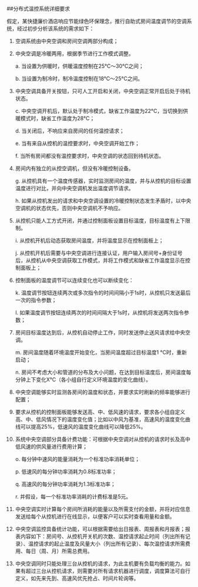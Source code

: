 ##分布式温控系统详细要求

假定，某快捷廉价酒店响应节能绿色环保理念，推行自助式房间温度调节的空调系统，经过初步分析该系统的需求如下：

1.  空调系统由中央空调和房间空调两部分构成；

2.  中央空调是冷暖两用，根据季节进行工作模式调整。

    a.  当设置为供暖时，供暖温度控制在25°C～30°C之间；

    b.  当设置为制冷时，制冷温度控制在18°C～25°C之间。

3.  中央空调具备开关按钮，只可人工开启和关闭，中央空调正常开启后处于待机状态。

    c.  中央空调开机后，默认处于制冷模式，缺省工作温度为22°C，当切换到供暖模式时，缺省工作温度为28°C；

    d.  当关闭后，不响应来自房间的任何温控请求；

    e.  当有来自从控机的温控要求时，中央空调开始工作；

    f.  当所有房间都没有温控要求时，中央空调的状态回到待机状态。

4.  房间内有独立的从控空调机，但没有冷暖控制设备。

    g.  从控机具有一个温度传感器，实时监测房间的温度，并与从控机的目标设置温度进行对比，并向中央空调机发出温度调节请求。

    h.  如果从控机发出的请求和中央空调设置的冷暖控制状态发生矛盾时，以中央空调机的状态优先，否则中央空调机不予响应。

5.  从控机只能人工方式开闭，并通过控制面板设置目标温度，目标温度有上下限制。

    i.  从控机开机后动态获取房间温度，并将温度显示在控制面板上；

    j.  从控机开机后需要与中央空调进行连接认证，用户输入房间号+身份证号后，从控机从中央空调获取工作模式，并将工作模式和缺省工作温度显示在控制面板上；

6.  控制面板的温度调节可以连续变化也可以断续变化：

    k.  温度调节按钮连续两次或多次指令的时间间隔小于1s时，从控机只发送最后一次的指令参数；

    l.  如果温度调节按钮连续两次的时间间隔大于1s时，从控机将发送两次指令参数；

7.  房间目标温度达到后，从控机自动停止工作，同时发送停止送风请求给中央空调。

    m.  房间温度随着环境温度开始变化，当房间温度超过目标温度1
        °C时，重新启动；

    n.  房间不考虑大小和管道的分布及大小问题，在达到目标温度后，房间温度每分钟上下变化X°C（各小组自行定义环境温度的变化曲线）。

8.  中央空调能够实时监测各房间的温度和状态，并要求实时刷新的频率能够进行配置；

9.  要求从控机的控制面板能够发送高、中、低风速的请求，要求各小组自定义高、中、低风情况下的温度变化值；比如以中风为基准，高速风的温度变化曲线可以提高25%，低速风的温度变化曲线可以降低25%。

10. 系统中央空调部分具备计费功能：可根据中央空调对从控机的请求时长及高中低风速的供风量进行费用计算；

    o.  每分钟中速风的能量消耗为一个标准功率消耗单位；

    p.  低速风的每分钟功率消耗为0.8标准功率；

    q.  高速风的每分钟功率消耗为1.3标准功率；

    r.  并假设，每一个标准功率消耗的计费标准是5元。

11. 中央空调实时计算每个房间所消耗的能量以及所需支付的金额，并将对应信息发送给每个从控机进行在线显示，以便客户可以实时查看用量和金额。

12. 中央空调监控具备统计功能，可以根据需要给出日报表、周报表和月报表；报表内容如下：房间号、从控机开关机的次数、温控请求起止时间（列出所有记录）、温控请求的起止温度及风量大小（列出所有记录）、每次温控请求所需费用、每日（周、月）所需总费用。

13. 中央空调同时只能处理三台从控机的请求，为此主机要有负载均衡的能力。如果有超过三台从控机请求，则需要对所有请求机器进行调度，调度算法可自行定义，如先来先到、高速风优先抢占、时间片轮询等。
